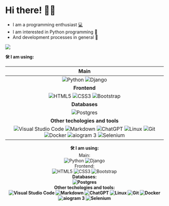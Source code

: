 <!---
imper-dom/imper-dom is a ✨ special ✨ repository because its `README.md` (this file) appears on your GitHub profile.
You can click the Preview link to take a look at your changes.
--->
# Hi there! :wave::sunglasses:
- I am a programming enthusiast [:computer:](http://google.com) 
- I am interested in Python programming :snake: 
- And development processes in general :repeat:

<a href="https://www.codewars.com/users/imper-dom"><img src="https://www.codewars.com/users/imper-dom/badges/micro"/></a>

<b>🛠️ I am using:</b>

|Main|
|:-:|
|<img src="https://img.shields.io/badge/Python-%2314354c.svg?logo=Python&logoColor=white&style=flat" alt="Python"/> <img src="https://img.shields.io/badge/Django-%23092e20.svg?logo=django&logoColor=white&style=flat" alt="Django"/>|
|**Frontend**|
|<img src="https://img.shields.io/badge/HTML5-%23e34f26.svg?logo=html5&logoColor=white&style=flat" alt="HTML5"/> <img src="https://img.shields.io/badge/CSS3-%231572b6.svg?logo=css3&logoColor=white&style=flat" alt="CSS3"/> <img src="https://img.shields.io/badge/Bootstrap-%237952b3.svg?logo=bootstrap&logoColor=white&style=flat" alt="Bootstrap"/>|
|**Databases**|
|<img src="https://img.shields.io/badge/Postgres-%23336791.svg?logo=postgresql&logoColor=white&style=flat" alt="Postgres"/>|
|**Other techologies and tools**|
|<img src="https://img.shields.io/badge/VS%20Code-0078d7.svg?style=flat&logo=visual-studio-code&logoColor=white" alt="Visual Studio Code"/> <img src="https://img.shields.io/badge/Markdown-%23000000.svg?style=flat&logo=markdown&logoColor=white" alt="Markdown"/> <img src="https://img.shields.io/badge/ChatGPT-%23000000.svg?style=flat&logo=openai&logoColor=white" alt="ChatGPT"/> <img src="https://img.shields.io/badge/Linux-%23fcc624.svg?logo=linux&logoColor=white&style=flat" alt="Linux"/> <img src="https://img.shields.io/badge/git-%23d22128.svg?logo=git&logoColor=white&style=flat" alt="Git"/> <img src="https://img.shields.io/badge/Docker-%230db7ed.svg?style=flat&logo=docker&logoColor=white" alt="Docker"/> <img src="https://img.shields.io/badge/aiogram 3-%2300ADD8.svg?style=flat&logo=telegram&logoColor=white" alt="aiogram 3"/> <img src="https://img.shields.io/badge/Selenium-%23009639.svg?style=flat&logo=selenium&logoColor=white" alt="Selenium"/>|


<p align="center">
  <b>🛠️ I am using:</b>
  <br/>
Main:
  <br/>
<img src="https://img.shields.io/badge/Python-%2314354c.svg?logo=Python&logoColor=white&style=flat" alt="Python"/> <img src="https://img.shields.io/badge/Django-%23092e20.svg?logo=django&logoColor=white&style=flat" alt="Django"/>
  <br/>
Frontend:
  <br/>
<img src="https://img.shields.io/badge/HTML5-%23e34f26.svg?logo=html5&logoColor=white&style=flat" alt="HTML5"/> <img src="https://img.shields.io/badge/CSS3-%231572b6.svg?logo=css3&logoColor=white&style=flat" alt="CSS3"/> <img src="https://img.shields.io/badge/Bootstrap-%237952b3.svg?logo=bootstrap&logoColor=white&style=flat" alt="Bootstrap"/>
  <br/>
<b>Databases:<b/>
  <br/>
<img src="https://img.shields.io/badge/Postgres-%23336791.svg?logo=postgresql&logoColor=white&style=flat" alt="Postgres"/>
  <br/>
Other techologies and tools:
  <br/>
<img src="https://img.shields.io/badge/VS%20Code-0078d7.svg?style=flat&logo=visual-studio-code&logoColor=white" alt="Visual Studio Code"/> <img src="https://img.shields.io/badge/Markdown-%23000000.svg?style=flat&logo=markdown&logoColor=white" alt="Markdown"/> <img src="https://img.shields.io/badge/ChatGPT-%23000000.svg?style=flat&logo=openai&logoColor=white" alt="ChatGPT"/> <img src="https://img.shields.io/badge/Linux-%23fcc624.svg?logo=linux&logoColor=white&style=flat" alt="Linux"/> <img src="https://img.shields.io/badge/git-%23d22128.svg?logo=git&logoColor=white&style=flat" alt="Git"/> <img src="https://img.shields.io/badge/Docker-%230db7ed.svg?style=flat&logo=docker&logoColor=white" alt="Docker"/> <img src="https://img.shields.io/badge/aiogram 3-%2300ADD8.svg?style=flat&logo=telegram&logoColor=white" alt="aiogram 3"/> <img src="https://img.shields.io/badge/Selenium-%23009639.svg?style=flat&logo=selenium&logoColor=white" alt="Selenium"/>
</p>

<!---
| :pencil: **Tech Blog**| <a href="https://medium.com/@pavel.loginov.dev"><img src="https://img.shields.io/badge/Medium-12100E?style=flat&logo=medium&logoColor=white" alt="Medium" /></a> <a href="https://teletype.in/@loginovpavel"><img src="https://img.shields.io/badge/Teletype-2CA5E0?style=flat&logoColor=white" alt="Teletype" /></a>|
|:-|:-|
| 🚀 **Exist on**| <a href="https://www.codewars.com/users/-welel-"><img src="https://www.codewars.com/users/-welel-/badges/micro" /></a> <a href="https://stepik.org/users/45294126"><img src="https://img.shields.io/badge/Stekip-12100E?style=flat&logoColor=white" alt="Stepik" /></a>|
| :envelope: **My Contacts**| <a href="https://t.me/weleldev"><img src="https://img.shields.io/badge/@weleldev-2CA5E0?style=flat&logo=telegram&logoColor=white" alt="@weleldev" /></a> <a href="mailto:pavel.loginov.dev@gmail.com"><img src="https://img.shields.io/badge/-pavel.loginov.dev@gmail.com-%2314354c.svg?style=flat&logo=gmail&logoColor=red" alt="pavel.loginov.dev@gmail.com" /></a> |
--->
